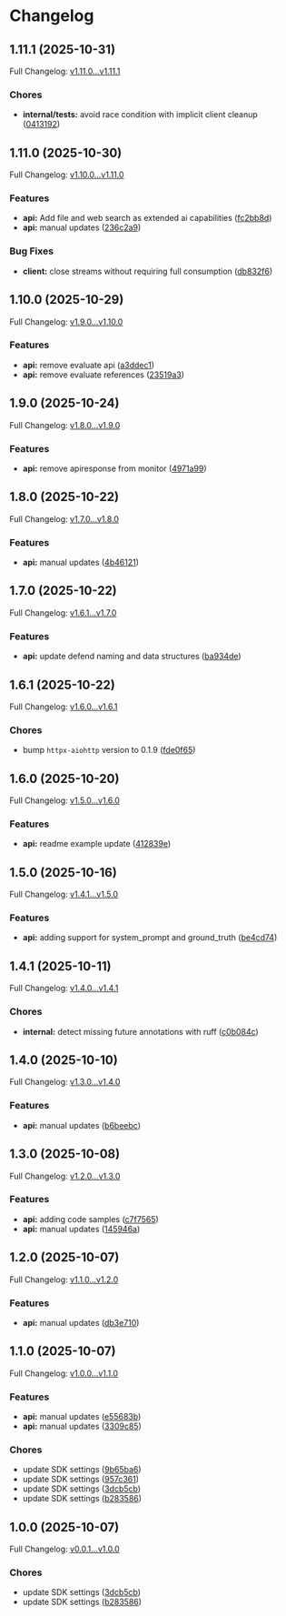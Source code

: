 # Changelog

## 1.11.1 (2025-10-31)

Full Changelog: [v1.11.0...v1.11.1](https://github.com/deeprails/deeprails-sdk-python/compare/v1.11.0...v1.11.1)

### Chores

* **internal/tests:** avoid race condition with implicit client cleanup ([0413192](https://github.com/deeprails/deeprails-sdk-python/commit/0413192c31932a21cd34cc4fe63669914a1d1de3))

## 1.11.0 (2025-10-30)

Full Changelog: [v1.10.0...v1.11.0](https://github.com/deeprails/deeprails-sdk-python/compare/v1.10.0...v1.11.0)

### Features

* **api:** Add file and web search as extended ai capabilities ([fc2bb8d](https://github.com/deeprails/deeprails-sdk-python/commit/fc2bb8d0ce8f111279583398469ae9bc0d11d474))
* **api:** manual updates ([236c2a9](https://github.com/deeprails/deeprails-sdk-python/commit/236c2a923f7bcaa08f92a799be9ca725a0a3b53b))


### Bug Fixes

* **client:** close streams without requiring full consumption ([db832f6](https://github.com/deeprails/deeprails-sdk-python/commit/db832f6e4067940c762e5d0be9d57cbaf72c7309))

## 1.10.0 (2025-10-29)

Full Changelog: [v1.9.0...v1.10.0](https://github.com/deeprails/deeprails-sdk-python/compare/v1.9.0...v1.10.0)

### Features

* **api:** remove evaluate api ([a3ddec1](https://github.com/deeprails/deeprails-sdk-python/commit/a3ddec1696eaa1247eea2a3bffd61e63d6537d30))
* **api:** remove evaluate references ([23519a3](https://github.com/deeprails/deeprails-sdk-python/commit/23519a3349a254fe2fe24a51aeb59545d0820b70))

## 1.9.0 (2025-10-24)

Full Changelog: [v1.8.0...v1.9.0](https://github.com/deeprails/deeprails-sdk-python/compare/v1.8.0...v1.9.0)

### Features

* **api:** remove apiresponse from monitor ([4971a99](https://github.com/deeprails/deeprails-sdk-python/commit/4971a99c7357bebbc5e86a2d76d2be55bb34f5ae))

## 1.8.0 (2025-10-22)

Full Changelog: [v1.7.0...v1.8.0](https://github.com/deeprails/deeprails-sdk-python/compare/v1.7.0...v1.8.0)

### Features

* **api:** manual updates ([4b46121](https://github.com/deeprails/deeprails-sdk-python/commit/4b461213615578ca0382f044201c8343d4e9f167))

## 1.7.0 (2025-10-22)

Full Changelog: [v1.6.1...v1.7.0](https://github.com/deeprails/deeprails-sdk-python/compare/v1.6.1...v1.7.0)

### Features

* **api:** update defend naming and data structures ([ba934de](https://github.com/deeprails/deeprails-sdk-python/commit/ba934de8812d71da159a00fa8283876e682aeb7b))

## 1.6.1 (2025-10-22)

Full Changelog: [v1.6.0...v1.6.1](https://github.com/deeprails/deeprails-sdk-python/compare/v1.6.0...v1.6.1)

### Chores

* bump `httpx-aiohttp` version to 0.1.9 ([fde0f65](https://github.com/deeprails/deeprails-sdk-python/commit/fde0f65f5947336baeee5ae71d7ad49fa8aefc98))

## 1.6.0 (2025-10-20)

Full Changelog: [v1.5.0...v1.6.0](https://github.com/deeprails/deeprails-sdk-python/compare/v1.5.0...v1.6.0)

### Features

* **api:** readme example update ([412839e](https://github.com/deeprails/deeprails-sdk-python/commit/412839e484bcc4b216b88ea3f22849dc9355b643))

## 1.5.0 (2025-10-16)

Full Changelog: [v1.4.1...v1.5.0](https://github.com/deeprails/deeprails-sdk-python/compare/v1.4.1...v1.5.0)

### Features

* **api:** adding support for system_prompt and ground_truth ([be4cd74](https://github.com/deeprails/deeprails-sdk-python/commit/be4cd74a118dc1e4b1ef90f25f311a0862807176))

## 1.4.1 (2025-10-11)

Full Changelog: [v1.4.0...v1.4.1](https://github.com/deeprails/deeprails-sdk-python/compare/v1.4.0...v1.4.1)

### Chores

* **internal:** detect missing future annotations with ruff ([c0b084c](https://github.com/deeprails/deeprails-sdk-python/commit/c0b084c0f0e71a600274186c30902246aa3816d1))

## 1.4.0 (2025-10-10)

Full Changelog: [v1.3.0...v1.4.0](https://github.com/deeprails/deeprails-sdk-python/compare/v1.3.0...v1.4.0)

### Features

* **api:** manual updates ([b6beebc](https://github.com/deeprails/deeprails-sdk-python/commit/b6beebca6323df5ae35ef30d419d96c831bebbb8))

## 1.3.0 (2025-10-08)

Full Changelog: [v1.2.0...v1.3.0](https://github.com/deeprails/deeprails-sdk-python/compare/v1.2.0...v1.3.0)

### Features

* **api:** adding code samples ([c7f7565](https://github.com/deeprails/deeprails-sdk-python/commit/c7f7565abd00233d22d9c11a5b2c977414e03439))
* **api:** manual updates ([145946a](https://github.com/deeprails/deeprails-sdk-python/commit/145946a049fb29bff01df6763248330f4d0030ad))

## 1.2.0 (2025-10-07)

Full Changelog: [v1.1.0...v1.2.0](https://github.com/deeprails/deeprails-sdk-python/compare/v1.1.0...v1.2.0)

### Features

* **api:** manual updates ([db3e710](https://github.com/deeprails/deeprails-sdk-python/commit/db3e710d267ccf8d99aa214348846e20b6484db6))

## 1.1.0 (2025-10-07)

Full Changelog: [v1.0.0...v1.1.0](https://github.com/deeprails/deeprails-sdk-python/compare/v1.0.0...v1.1.0)

### Features

* **api:** manual updates ([e55683b](https://github.com/deeprails/deeprails-sdk-python/commit/e55683b590ff636e7c876a172c22c52c3208ceda))
* **api:** manual updates ([3309c85](https://github.com/deeprails/deeprails-sdk-python/commit/3309c859f9e67579bcd9d2f2d82ed7d67609dca8))


### Chores

* update SDK settings ([9b65ba6](https://github.com/deeprails/deeprails-sdk-python/commit/9b65ba6e8675011f89f035d608a404d7c1d50453))
* update SDK settings ([957c361](https://github.com/deeprails/deeprails-sdk-python/commit/957c3611f3baf773270a491c66a28b8eeb66d671))
* update SDK settings ([3dcb5cb](https://github.com/deeprails/deeprails-sdk-python/commit/3dcb5cb41ee6c1008f66dace32125fd38626bdca))
* update SDK settings ([b283586](https://github.com/deeprails/deeprails-sdk-python/commit/b28358658ea8cbea0d2cb679343a9cf1c342fbd2))

## 1.0.0 (2025-10-07)

Full Changelog: [v0.0.1...v1.0.0](https://github.com/deeprails/deeprails-python-sdk/compare/v0.0.1...v1.0.0)

### Chores

* update SDK settings ([3dcb5cb](https://github.com/deeprails/deeprails-python-sdk/commit/3dcb5cb41ee6c1008f66dace32125fd38626bdca))
* update SDK settings ([b283586](https://github.com/deeprails/deeprails-python-sdk/commit/b28358658ea8cbea0d2cb679343a9cf1c342fbd2))
